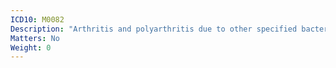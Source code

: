 ```yaml
---
ICD10: M0082
Description: "Arthritis and polyarthritis due to other specified bacterial agents: Upper arm"
Matters: No
Weight: 0
---
```


